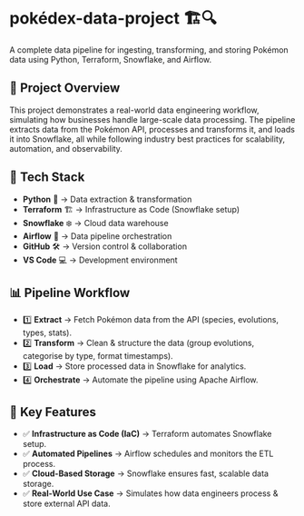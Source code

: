 # pokédex-data-project 🏗️🔍
A complete data pipeline for ingesting, transforming, and storing Pokémon data using Python, Terraform, Snowflake, and Airflow.

## 📌 Project Overview

This project demonstrates a real-world data engineering workflow, simulating how businesses handle large-scale data processing. The pipeline extracts data from the Pokémon API, processes and transforms it, and loads it into Snowflake, all while following industry best practices for scalability, automation, and observability.

## 🔧 Tech Stack

- **Python** 🐍 → Data extraction & transformation
- **Terraform** 🏗️ → Infrastructure as Code (Snowflake setup)
- **Snowflake** ❄️ → Cloud data warehouse
- **Airflow** 🔄 → Data pipeline orchestration
- **GitHub** 🛠️ → Version control & collaboration
- **VS Code** 💻 → Development environment

## 📊 Pipeline Workflow

- 1️⃣ **Extract** → Fetch Pokémon data from the API (species, evolutions, types, stats).
- 2️⃣ **Transform** → Clean & structure the data (group evolutions, categorise by type, format timestamps).
- 3️⃣ **Load** → Store processed data in Snowflake for analytics.
- 4️⃣ **Orchestrate** → Automate the pipeline using Apache Airflow.

## 🚀 Key Features

- ✅ **Infrastructure as Code (IaC)** → Terraform automates Snowflake setup.
- ✅ **Automated Pipelines** → Airflow schedules and monitors the ETL process.
- ✅ **Cloud-Based Storage** → Snowflake ensures fast, scalable data storage.
- ✅ **Real-World Use Case** → Simulates how data engineers process & store external API data.

